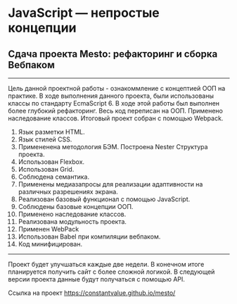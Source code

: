 # JavaScript — непростые концепции
## Сдача проекта Mesto: рефакторинг и сборка Вебпаком
___

Цель данной проектной работы - ознакоммление с концептией ООП на практике. В ходе выполнения данного проекта, были использованы классы по стандарту EcmaScript 6.
В ходе этой работы был выполнен более глубокий рефакторинг. Весь код переписан на ООП. Применено наследование классов.
Итоговый проект собран с помощью Webpack.

1. Язык разметки HTML.
2. Язык стилей CSS.
3. Примененена методология БЭМ. Построена Nester Структура проекта.
4. Использован Flexbox.
5. Использован Grid.
6. Соблюдена семантика.
7. Применены медиазапросы для реализации адаптивности на различных разрешениях экрана.
8. Реализован базовый функционал с помощью JavaScript.
9. Соблюдены базовые концепции ООП.
10. Применено наследование классов.
11. Реализована модульность проекта.
12. Применен WebPack
13. Использован Babel при компиляции вебпаком.
14. Код минифицирован.
___

Проект будет улучшаться каждые две недели. В конечном итоге планируется получить сайт с более сложной логикой.
В следующей версии проекта данные будут получаться с помощью API. 

Ссылка на проект https://constantvalue.github.io/mesto/
